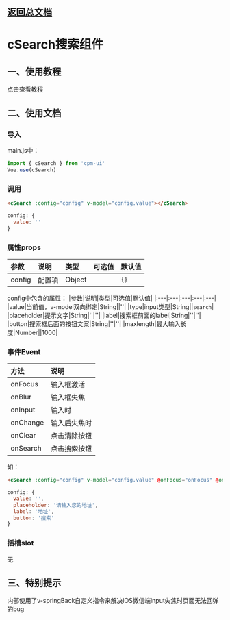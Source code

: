 ## [返回总文档](https://github.com/cpm828/cpm-ui)


# cSearch搜索组件

## 一、使用教程
[点击查看教程](https://cpm828.github.io/cpm-ui/demo/index.html#/search)


## 二、使用文档
### 导入
main.js中：
```js
import { cSearch } from 'cpm-ui'
Vue.use(cSearch)
```

### 调用
```html
<cSearch :config="config" v-model="config.value"></cSearch>
```

```js
config: {
  value: ''
}
```

### 属性props
|参数|说明|类型|可选值|默认值|
|:---|:---|:---|:---|:---|
|config|配置项|Object||`{}`|

config中包含的属性：
|参数|说明|类型|可选值|默认值|
|:---|:---|:---|:---|:---|
|value|当前值，v-model双向绑定|String||''|
|type|input类型|String||`search`|
|placeholder|提示文字|String|''|''|
|label|搜索框前面的label|String|''|''|
|button|搜索框后面的按钮文案|String|''|''|
|maxlength|最大输入长度|Number||1000|


### 事件Event
|方法|说明|
|:---|:---|
|onFocus|输入框激活|
|onBlur|输入框失焦|
|onInput|输入时|
|onChange|输入后失焦时|
|onClear|点击清除按钮|
|onSearch|点击搜索按钮|

如：
```html
<cSearch :config="config" v-model="config.value" @onFocus="onFocus" @onBlur="onBlur" @onInput="onInput" @onChange="onChange" @onClear="onClear" @onSearch="onSearch"></cSearch>
```

```js
config: {
  value: '',
  placeholder: '请输入您的地址',
  label: '地址',
  button: '搜索'
}
```

### 插槽slot
无



## 三、特别提示
内部使用了v-springBack自定义指令来解决iOS微信端input失焦时页面无法回弹的bug